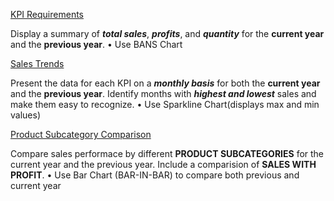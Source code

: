 <ins>KPI Requirements</ins>

Display a summary of **_total sales_**, **_profits_**, and **_quantity_** for the **current year** and the **previous year**.
• Use BANS Chart


<ins>Sales Trends</ins>

Present the data for each KPI on a **_monthly basis_** for both the **current year** and the **previous year**.
Identify months with **_highest and lowest_** sales and make them easy to recognize.
• Use Sparkline Chart(displays max and min values)


<ins>Product Subcategory Comparison</ins>

Compare sales performace by different **PRODUCT SUBCATEGORIES** for the current year and the previous year.
Include a comparision of **SALES WITH PROFIT**.
•  Use Bar Chart (BAR-IN-BAR) to compare both previous and current year
